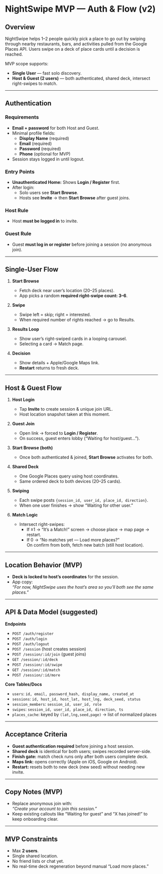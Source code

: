 # NightSwipe MVP — Auth & Flow (v2)

## Overview
NightSwipe helps 1–2 people quickly pick a place to go out by swiping through nearby restaurants, bars, and activities pulled from the Google Places API. Users swipe on a deck of place cards until a decision is reached.

MVP scope supports:
- **Single User** — fast solo discovery.
- **Host & Guest (2 users)** — both authenticated, shared deck, intersect right-swipes to match.

---

## Authentication

### Requirements
- **Email + password** for both Host and Guest.
- Minimal profile fields:  
  - **Display Name** (required)  
  - **Email** (required)  
  - **Password** (required)  
  - **Phone** (optional for MVP)
- Session stays logged in until logout.

### Entry Points
- **Unauthenticated Home:** Shows **Login / Register** first.
- After login:  
  - Solo users see **Start Browse**.  
  - Hosts see **Invite** → then **Start Browse** after guest joins.

### Host Rule
- Host **must be logged in** to invite.

### Guest Rule
- Guest **must log in or register** before joining a session (no anonymous join).

---

## Single-User Flow

1. **Start Browse**
   - Fetch deck near user’s location (20–25 places).
   - App picks a random **required right-swipe count: 3–6**.

2. **Swipe**
   - Swipe left = skip; right = interested.
   - When required number of rights reached → go to Results.

3. **Results Loop**
   - Show user’s right-swiped cards in a looping carousel.
   - Selecting a card → Match page.

4. **Decision**
   - Show details + Apple/Google Maps link.
   - **Restart** returns to fresh deck.

---

## Host & Guest Flow

1. **Host Login**
   - Tap **Invite** to create session & unique join URL.
   - Host location snapshot taken at this moment.

2. **Guest Join**
   - Open link → forced to **Login / Register**.
   - On success, guest enters lobby (“Waiting for host/guest…”).

3. **Start Browse (both)**
   - Once both authenticated & joined, **Start Browse** activates for both.

4. **Shared Deck**
   - One Google Places query using host coordinates.
   - Same ordered deck to both devices (20–25 cards).

5. **Swiping**
   - Each swipe posts `{session_id, user_id, place_id, direction}`.
   - When one user finishes → show “Waiting for other user.”

6. **Match Logic**
   - Intersect right-swipes:
     - If ≥1 → “It’s a Match!” screen → choose place → map page → restart.
     - If 0 → “No matches yet — Load more places?”  
       On confirm from both, fetch new batch (still host location).

---

## Location Behavior (MVP)
- **Deck is locked to host’s coordinates** for the session.  
- App copy:  
  *“For now, NightSwipe uses the host’s area so you’ll both see the same places.”*

---

## API & Data Model (suggested)

**Endpoints**
- `POST /auth/register`
- `POST /auth/login`
- `POST /auth/logout`
- `POST /session` (host creates session)
- `POST /session/:id/join` (guest joins)
- `GET /session/:id/deck`
- `POST /session/:id/swipe`
- `GET /session/:id/match`
- `POST /session/:id/more`

**Core Tables/Docs**
- `users`: `id, email, password_hash, display_name, created_at`
- `sessions`: `id, host_id, host_lat, host_lng, deck_seed, status`
- `session_members`: `session_id, user_id, role`
- `swipes`: `session_id, user_id, place_id, direction, ts`
- `places_cache`: keyed by `(lat,lng,seed,page)` → list of normalized places

---

## Acceptance Criteria

- **Guest authentication required** before joining a host session.
- **Shared deck** is identical for both users; swipes recorded server-side.
- **Finish gate:** match check runs only after both users complete deck.
- **Maps link:** opens correctly (Apple on iOS, Google on Android).
- **Restart:** resets both to new deck (new seed) without needing new invite.

---

## Copy Notes (MVP)
- Replace anonymous join with:  
  *“Create your account to join this session.”*
- Keep existing callouts like “Waiting for guest” and “X has joined!” to keep onboarding clear.

---

## MVP Constraints

- Max **2 users**.
- Single shared location.
- No friend lists or chat yet.
- No real-time deck regeneration beyond manual “Load more places.”

